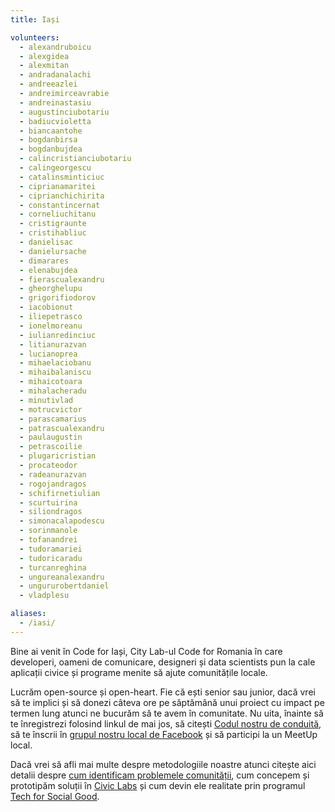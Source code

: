 ```yaml
---
title: Iași

volunteers:
  - alexandruboicu
  - alexgidea
  - alexmitan
  - andradanalachi
  - andreeazlei
  - andreimirceavrabie
  - andreinastasiu
  - augustinciubotariu
  - badiucvioletta
  - biancaantohe
  - bogdanbirsa
  - bogdanbujdea
  - calincristianciubotariu
  - calingeorgescu
  - catalinsminticiuc
  - ciprianamaritei
  - ciprianchichirita
  - constantincernat
  - corneliuchitanu
  - cristigraunte
  - cristihabliuc
  - danielisac
  - danielursache
  - dimarares
  - elenabujdea
  - fierascualexandru
  - gheorghelupu
  - grigorifiodorov
  - iacobionut
  - iliepetrasco
  - ionelmoreanu
  - iulianredinciuc
  - litianurazvan
  - lucianoprea
  - mihaelaciobanu
  - mihaibalaniscu
  - mihaicotoara
  - mihalacheradu
  - minutivlad
  - motrucvictor
  - parascamarius
  - patrascualexandru
  - paulaugustin
  - petrascoilie
  - plugaricristian
  - procateodor
  - radeanurazvan
  - rogojandragos
  - schifirnetiulian
  - scurtuirina
  - siliondragos
  - simonacalapodescu
  - sorinmanole
  - tofanandrei
  - tudoramariei
  - tudoricaradu
  - turcanreghina
  - ungureanalexandru
  - ungururobertdaniel
  - vladplesu

aliases:
  - /iasi/
---
```


Bine ai venit în Code for Iași, City Lab-ul Code for Romania în care developeri, oameni de comunicare, designeri și data scientists pun la cale aplicații civice și programe menite să ajute comunitățile locale.

Lucrăm open-source și open-heart. Fie că ești senior sau junior, dacă vrei să te implici și să donezi câteva ore pe săptămână unui proiect cu impact pe termen lung atunci ne bucurăm să te avem în comunitate. Nu uita, înainte să te înregistrezi folosind linkul de mai jos, să citești [Codul nostru de conduită](https://code4.ro/ro/codul-de-conduita/), să te înscrii în [grupul nostru local de Facebook](https://www.facebook.com/groups/289547234908042/) și să participi la un MeetUp local.

Dacă vrei să afli mai multe despre metodologiile noastre atunci citește aici detalii despre [cum identificam problemele comunității](https://civiclabs.ro/ro/despre), cum concepem și prototipăm soluții în [Civic Labs](https://civiclabs.ro/ro/solutions) și cum devin ele realitate prin programul [Tech for Social Good](https://tfsg.code4.ro/ro/).
